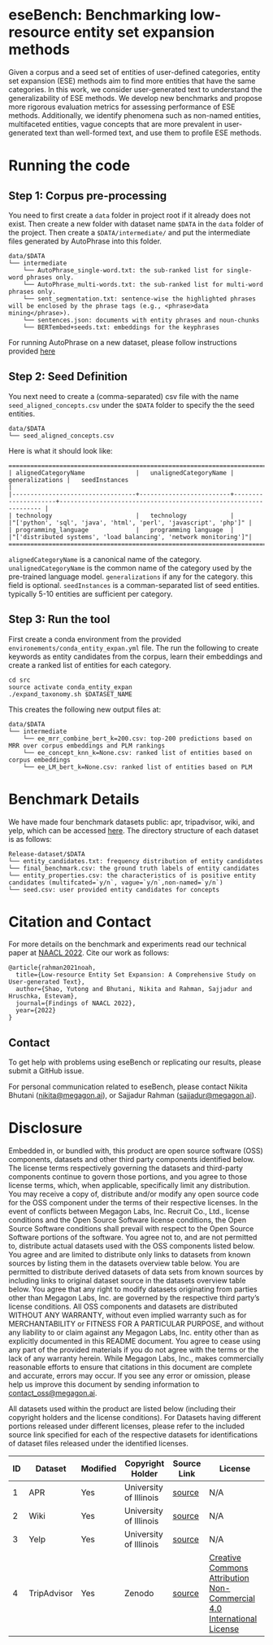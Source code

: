 # eseBench: Benchmarking low-resource entity set expansion methods 

Given a corpus and a seed set of entities of user-defined categories, entity set expansion (ESE) methods aim  to find more entities that have the same categories. In this work, we consider user-generated text to understand the generalizability of ESE methods. We develop new benchmarks and propose more rigorous evaluation metrics for assessing performance of ESE methods. Additionally, we identify phenomena such as non-named entities, multifaceted entities, vague concepts that are more prevalent in user-generated text than well-formed text, and use them to profile ESE methods.

# Running the code

## Step 1: Corpus pre-processing

You need to first create a `data` folder in project root if it already does not exist. Then create a new folder with dataset name `$DATA` in the `data` folder of the project. Then create a `$DATA/intermediate/` and put the intermediate files generated by AutoPhrase into this folder. 

```
data/$DATA
└── intermediate
    └── AutoPhrase_single-word.txt: the sub-ranked list for single-word phrases only.
    └── AutoPhrase_multi-words.txt: the sub-ranked list for multi-word phrases only.
    └── sent_segmentation.txt: sentence-wise the highlighted phrases will be enclosed by the phrase tags (e.g., <phrase>data mining</phrase>).
    └── sentences.json: documents with entity phrases and noun-chunks
    └── BERTembed+seeds.txt: embeddings for the keyphrases
``` 

For running AutoPhrase on a new dataset, please follow instructions provided [here](https://github.com/shangjingbo1226/AutoPhrase)

## Step 2: Seed Definition

You next need to create a (comma-separated) csv file with the name `seed_aligned_concepts.csv` under the `$DATA` folder to specify the the seed entities. 

```
data/$DATA
└── seed_aligned_concepts.csv
```

Here is what it should look like:

```
=======================================================================================================================================================
| alignedCategoryName              |   unalignedCategoryName |      generalizations |   seedInstances                                                 |
|----------------------------------+-------------------------+---------------------+----------------------------------------------------------------- |
| technology                       |   technology            |                      |"['python', 'sql', 'java', 'html', 'perl', 'javascript', 'php']" |
| programming_language             |   programming language  |                      |"['distributed systems', 'load balancing', 'network monitoring']"|
=======================================================================================================================================================
```

`alignedCategoryName` is a canonical name of the category. `unalignedCategoryName` is the common name of the category used by the pre-trained language model. `generalizations` if any for the category. this field is optional. `seedInstances` is a comman-separated list of seed entities. typically 5-10 entities are sufficient per category. 

## Step 3: Run the tool

First create a conda environment from the provided `environements/conda_entity_expan.yml` file. The run the following to create keywords as entity candidates from the corpus, learn their embeddings and create a ranked list of entities for each category.
```
cd src
source activate conda_entity_expan
./expand_taxonomy.sh $DATASET_NAME
```

This creates the following new output files at: 

```
data/$DATA
└── intermediate
    └── ee_mrr_combine_bert_k=200.csv: top-200 predictions based on MRR over corpus embeddings and PLM rankings
    └── ee_concept_knn_k=None.csv: ranked list of entities based on corpus embeddings
    └── ee_LM_bert_k=None.csv: ranked list of entities based on PLM
```

# Benchmark Details

We have made four benchmark datasets public: apr, tripadvisor, wiki, and yelp, which can be accessed [here](https://drive.google.com/drive/folders/1qXg-UHxJffjHpbHumxo4UJtt1Rl_ecd6). The directory structure of each dataset is as follows:
```
Release-dataset/$DATA
└── entity_candidates.txt: frequency distribution of entity candidates
└── final_benchmark.csv: the ground truth labels of entity candidates
└── entity_properties.csv: the characteristics of is positive entity candidates (multifcated=`y/n`, vague=`y/n`,non-named=`y/n`)
└── seed.csv: user provided entity candidates for concepts
```

# Citation and Contact
For more details on the benchmark and experiments read our technical paper at [NAACL 2022](https://openreview.net/forum?id=r3GMppibH-c). Cite our work as follows: 
```
@article{rahman2021noah,
  title={Low-resource Entity Set Expansion: A Comprehensive Study on User-generated Text},
  author={Shao, Yutong and Bhutani, Nikita and Rahman, Sajjadur and Hruschka, Estevam},
  journal={Findings of NAACL 2022},
  year={2022}
}
```

## Contact
To get help with problems using eseBench or replicating our results, please submit a GitHub issue.

For personal communication related to eseBench, please contact Nikita Bhutani (nikita@megagon.ai), or Sajjadur Rahman (sajjadur@megagon.ai).

# Disclosure

Embedded in, or bundled with, this product are open source software (OSS) components, datasets and other third party components identified below. The license terms respectively governing the datasets and third-party components continue to govern those portions, and you agree to those license terms, which, when applicable, specifically limit any distribution. You may receive a copy of, distribute and/or modify any open source code for the OSS component under the terms of their respective licenses. In the event of conflicts between Megagon Labs, Inc. Recruit Co., Ltd., license conditions and the Open Source Software license conditions, the Open Source Software conditions shall prevail with respect to the Open Source Software portions of the software. 
You agree not to, and are not permitted to, distribute actual datasets used with the OSS components listed below. You agree and are limited to distribute only links to datasets from known sources by listing them in the datasets overview table below. You are permitted to distribute derived datasets of data sets from known sources by including links to original dataset source in the datasets overview table below. You agree that any right to modify datasets originating from parties other than Megagon Labs, Inc. are governed by the respective third party’s license conditions. 
All OSS components and datasets are distributed WITHOUT ANY WARRANTY, without even implied warranty such as for MERCHANTABILITY or FITNESS FOR A PARTICULAR PURPOSE, and without any liability to or claim against any Megagon Labs, Inc. entity other than as explicitly documented in this README document. You agree to cease using any part of the provided materials if you do not agree with the terms or the lack of any warranty herein.
While Megagon Labs, Inc., makes commercially reasonable efforts to ensure that citations in this document are complete and accurate, errors may occur. If you see any error or omission, please help us improve this document by sending information to contact_oss@megagon.ai.

All datasets used within the product are listed below (including their copyright holders and the license conditions).
For Datasets having different portions released under different licenses, please refer to the included source link specified for each of the respective datasets for identifications of dataset files released under the identified licenses.

| ID | Dataset | Modified | Copyright Holder | Source Link | License | 
|------|-----------|------------|------------|-------------|-------|
| 1 | APR | Yes | University of Illinois | [source](https://drive.google.com/drive/folders/0B4-hGx6CRafFdWxSZEY1MTN1OUk?resourcekey=0-QbulD2VuU6Nvc46rBnTYpw) | N/A |
| 2 | Wiki | Yes |  University of Illinois | [source](https://drive.google.com/drive/folders/0B4-hGx6CRafFdWxSZEY1MTN1OUk?resourcekey=0-QbulD2VuU6Nvc46rBnTYpw) | N/A |
| 3 | Yelp | Yes | University of Illinois | [source](https://drive.google.com/drive/folders/13DQ0II9QFLDhDbbRcbQ-Ty9hcJETbHt9) | N/A |
| 4 | TripAdvisor | Yes | Zenodo | [source](http://doi.org/10.5281/zenodo.1219899) | [Creative Commons Attribution Non-Commercial 4.0 International License](https://creativecommons.org/licenses/by-nc/4.0/legalcode) |
